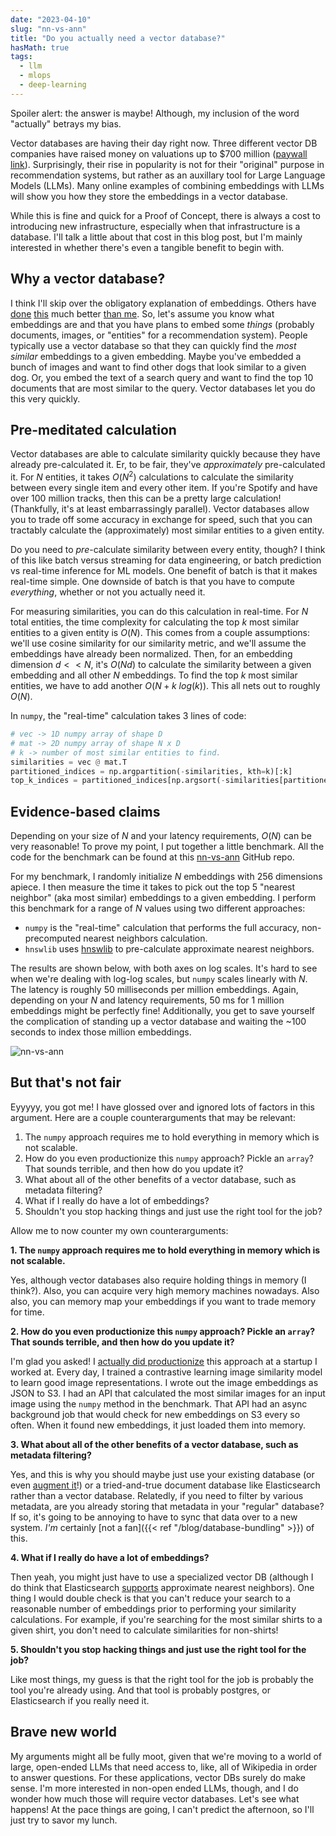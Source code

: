 ```yaml
---
date: "2023-04-10"
slug: "nn-vs-ann"
title: "Do you actually need a vector database?"
hasMath: true
tags:
  - llm
  - mlops
  - deep-learning
---
```


Spoiler alert: the answer is maybe! Although, my inclusion of the word "actually" betrays my bias.

Vector databases are having their day right now. Three different vector DB companies have raised money on valuations up to $700 million ([paywall link](https://www.businessinsider.com/chroma-weaviate-pinecone-raise-funding-a16z-index-vector-database-ai-2023-3)). Surprisingly, their rise in popularity is not for their "original" purpose in recommendation systems, but rather as an auxillary tool for Large Language Models (LLMs). Many online examples of combining embeddings with LLMs will show you how they store the embeddings in a vector database. 

While this is fine and quick for a Proof of Concept, there is always a cost to introducing new infrastructure, especially when that infrastructure is a database. I'll talk a little about that cost in this blog post, but I'm mainly interested in whether there's even a tangible benefit to begin with.

## Why a vector database?

I think I'll skip over the obligatory explanation of embeddings. Others have [done](https://roycoding.com/blog/2022/embeddings.html) [this](https://simplicityissota.substack.com/p/what-is-an-embedding-anyways) much better [than me](https://making.dia.com/embedding-everything-for-anything2anything-recommendations-fca7f58f53ff). So, let's assume you know what embeddings are and that you have plans to embed some _things_ (probably documents, images, or "entities" for a recommendation system). People typically use a vector database so that they can quickly find the _most similar_ embeddings to a given embedding. Maybe you've embedded a bunch of images and want to find other dogs that look similar to a given dog. Or, you embed the text of a search query and want to find the top 10 documents that are most similar to the query. Vector databases let you do this very quickly. 

## Pre-meditated calculation

Vector databases are able to calculate similarity quickly because they have already pre-calculated it. Er, to be fair, they've _approximately_ pre-calculated it. For $N$ entities, it takes $O(N^{2})$ calculations to calculate the similarity between every single item and every other item. If you're Spotify and have over 100 million tracks, then this can be a pretty large calculation! (Thankfully, it's at least embarrassingly parallel). Vector databases allow you to trade off some accuracy in exchange for speed, such that you can tractably calculate the (approximately) most similar entities to a given entity.

Do you need to _pre_-calculate similarity between every entity, though? I think of this like batch versus streaming for data engineering, or batch prediction vs real-time inference for ML models. One benefit of batch is that it makes real-time simple. One downside of batch is that you have to compute _everything_, whether or not you actually need it. 

For measuring similarities, you can do this calculation in real-time. For $N$ total entities, the time complexity for calculating the top $k$ most similar entities to a given entity is $O(N)$. This comes from a couple assumptions: we'll use cosine similarity for our similarity metric, and we'll assume the embeddings have already been normalized. Then, for an embedding dimension $d \lt \lt N$, it's $O(Nd)$ to calculate the similarity between a given embedding and all other $N$ embeddings. To find the top $k$ most similar entities, we have to add another $O(N + k \ log(k))$. This all nets out to roughly $O(N)$.

In `numpy`, the "real-time" calculation takes 3 lines of code:

```python
# vec -> 1D numpy array of shape D
# mat -> 2D numpy array of shape N x D
# k -> number of most similar entities to find.
similarities = vec @ mat.T
partitioned_indices = np.argpartition(-similarities, kth=k)[:k]
top_k_indices = partitioned_indices[np.argsort(-similarities[partitioned_indices])]
```

## Evidence-based claims

Depending on your size of $N$ and your latency requirements, $O(N)$ can be very reasonable! To prove my point, I put together a little benchmark. All the code for the benchmark can be found at this [nn-vs-ann](https://github.com/EthanRosenthal/nn-vs-ann) GitHub repo. 

For my benchmark, I randomly initialize $N$ embeddings with 256 dimensions apiece. I then measure the time it takes to pick out the top 5 "nearest neighbor" (aka most similar) embeddings to a given embedding. I perform this benchmark for a range of $N$ values using two different approaches:

- `numpy` is the "real-time" calculation that performs the full accuracy, non-precomputed nearest neighbors calculation. 
- `hnswlib` uses [hnswlib](https://github.com/nmslib/hnswlib) to pre-calculate approximate nearest neighbors.

The results are shown below, with both axes on log scales. It's hard to see when we're dealing with log-log scales, but `numpy` scales linearly with $N$. The latency is roughly 50 milliseconds per million embeddings. Again, depending on your $N$ and latency requirements, 50 ms for 1 million embeddings might be perfectly fine! Additionally, you get to save yourself the complication of standing up a vector database and waiting the ~100 seconds to index those million embeddings.

![nn-vs-ann](/images/nn-vs-ann/benchmark.png)

## But that's not fair

Eyyyyy, you got me! I have glossed over and ignored lots of factors in this argument. Here are a couple counterarguments that may be relevant:

1. The `numpy` approach requires me to hold everything in memory which is not scalable.
2. How do you even productionize this `numpy` approach? Pickle an `array`? That sounds terrible, and then how do you update it?
3. What about all of the other benefits of a vector database, such as metadata filtering?
4. What if I really do have a lot of embeddings?
5. Shouldn't you stop hacking things and just use the right tool for the job?

Allow me to now counter my own counterarguments:

**1. The `numpy` approach requires me to hold everything in memory which is not scalable.**

Yes, although vector databases also require holding things in memory (I think?). Also, you can acquire very high memory machines nowadays. Also also, you can memory map your embeddings if you want to trade memory for time.

**2. How do you even productionize this `numpy` approach? Pickle an `array`? That sounds terrible, and then how do you update it?**

I'm glad you asked! I [actually did productionize](https://youtu.be/Pm4ZQMKoz7Q) this approach at a startup I worked at. Every day, I trained a contrastive learning image similarity model to learn good image representations. I wrote out the image embeddings as JSON to S3. I had an API that calculated the most similar images for an input image using the `numpy` method in the benchmark. That API had an async background job that would check for new embeddings on S3 every so often. When it found new embeddings, it just loaded them into memory. 

**3. What about all of the other benefits of a vector database, such as metadata filtering?**

Yes, and this is why you should maybe just use your existing database (or even [augment it](https://github.com/pgvector/pgvector)!) or a tried-and-true document database like Elasticsearch rather than a vector database. Relatedly, if you need to filter by various metadata, are you already storing that metadata in your "regular" database? If so, it's going to be annoying to have to sync that data over to a new system. *I'm* certainly [not a fan]({{< ref "/blog/database-bundling" >}}) of this.

**4. What if I really do have a lot of embeddings?**

Then yeah, you might just have to use a specialized vector DB (although I do think that Elasticsearch [supports](https://www.elastic.co/blog/introducing-approximate-nearest-neighbor-search-in-elasticsearch-8-0) approximate nearest neighbors). One thing I would double check is that you can't reduce your search to a reasonable number of embeddings prior to performing your similarity calculations. For example, if you're searching for the most similar shirts to a given shirt, you don't need to calculate similarities for non-shirts! 

**5. Shouldn't you stop hacking things and just use the right tool for the job?**

Like most things, my guess is that the right tool for the job is probably the tool you're already using. And that tool is probably postgres, or Elasticsearch if you really need it.

## Brave new world

My arguments might all be fully moot, given that we're moving to a world of large, open-ended LLMs that need access to, like, all of Wikipedia in order to answer questions. For these applications, vector DBs surely do make sense. I'm more interested in non-open ended LLMs, though, and I do wonder how much those will require vector databases. Let's see what happens! At the pace things are going, I can't predict the afternoon, so I'll just try to savor my lunch.

